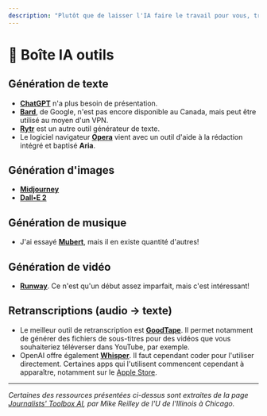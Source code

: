 ```yaml
---
description: "Plutôt que de laisser l'IA faire le travail pour vous, travailler avec l'IA peut vous permettre de faire du « journalisme augmenté\_»"
---
```


# 🧰 Boîte IA outils

## Génération de texte

* [**ChatGPT**](https://chat.openai.com/) n'a plus besoin de présentation.
* [**Bard**](https://bard.google.com/?hl=fr), de Google, n'est pas encore disponible au Canada, mais peut être utilisé au moyen d'un VPN.
* [**Rytr**](https://app.rytr.me/create) est un autre outil générateur de texte.
* Le logiciel navigateur [**Opera**](https://www.opera.com/fr) vient avec un outil d'aide à la rédaction intégré et baptisé **Aria**.

## Génération d'images

* [**Midjourney**](https://www.midjourney.com/app/)
* [**Dall•E 2**](https://labs.openai.com/)

## Génération de musique

* J'ai essayé [**Mubert**](https://mubert.com), mais il en existe quantité d'autres!

## Génération de vidéo

* [**Runway**](https://runwayml.com/ai-magic-tools/gen-2/). Ce n'est qu'un début assez imparfait, mais c'est intéressant!

## Retranscriptions (audio -> texte)

* Le meilleur outil de retranscription est [**GoodTape**](https://www.mygoodtape.com/). Il permet notamment de générer des fichiers de sous-titres pour des vidéos que vous souhaiteriez téléverser dans YouTube, par exemple.
* OpenAI offre également [**Whisper**](https://openai.com/research/whisper). Il faut cependant coder pour l'utiliser directement. Certaines apps qui l'utilisent commencent cependant à apparaître, notamment sur le [Apple Store](https://apps.apple.com/us/app/whisper-transcription/id1668083311?mt=12).

***

_Certaines des ressources présentées ci-dessus sont extraites de la page_ [_Journalists' Toolbox AI_](https://journaliststoolbox.ai/)_, par Mike Reilley de l'U de l'Illinois à Chicago._
